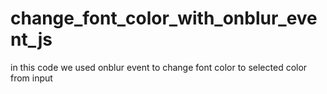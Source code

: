# change_font_color_with_onblur_event_js
in this code we used onblur event to change font color to selected color from input
